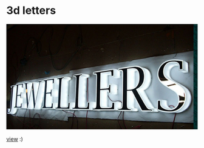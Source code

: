 
# 3d letters
 
![pic](https://github.com/fire888/letters/blob/master/jsScene/screenshot.jpg)  
  
  
[view](http://js.otrisovano.ru/tests/180320letters/scene) :)
